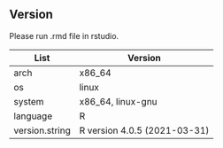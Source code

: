 

## Version

Please run .rmd file in rstudio. 

| List      | Version |
| ----------- | ----------- |
| arch      | x86_64       |
| os   | linux        |
| system   | x86_64, linux-gnu            |
| language   | R        |
| version.string   | R version 4.0.5 (2021-03-31)        |

